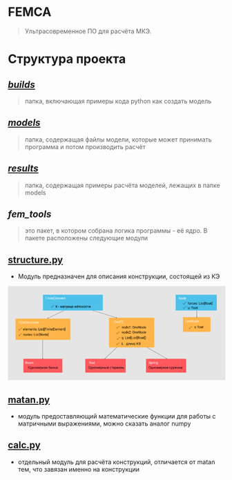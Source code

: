 # __FEMCA__
>Ультрасовременное ПО для расчёта МКЭ.

# __Структура проекта__

## [___builds___](builds)
>папка, включающая примеры кода python как создать модель

## [___models___](models)
>папка, содержащая файлы модели, которые может принимать программа и потом производить расчёт

## [___results___](results)
>папка, содержащая примеры расчёта моделей, лежащих в папке models

## ___fem_tools___
>это пакет, в котором собрана логика программы - её ядро. В пакете расположены следующие модули

## [structure.py](fem_tools/structure.py)
- Модуль предназначен для описания конструкции, состоящей из КЭ

![схема элементов](data/img/sructure.png)

## [matan.py](fem_tools/matan.py)
- модуль предоставляющий математические функции
для работы с матричными выражениями, можно сказать аналог numpy

## [calc.py](fem_tools/calc.py)
- отдельный модуль для расчёта конструкций, отличается от matan тем, что завязан именно на конструкции
